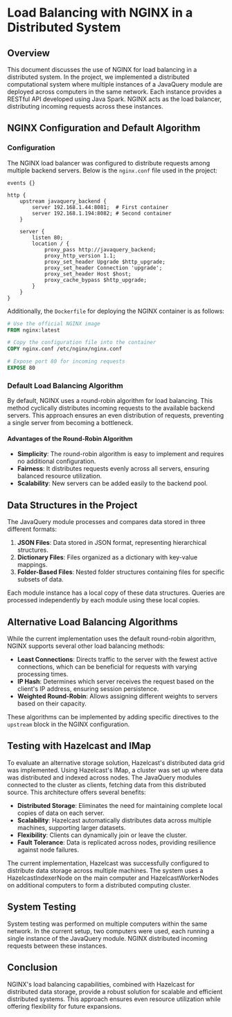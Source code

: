 # Load Balancing with NGINX in a Distributed System

## Overview

This document discusses the use of NGINX for load balancing in a distributed system. In the project, we implemented a distributed computational system where multiple instances of a JavaQuery module are deployed across computers in the same network. Each instance provides a RESTful API developed using Java Spark. NGINX acts as the load balancer, distributing incoming requests across these instances.

## NGINX Configuration and Default Algorithm

### Configuration

The NGINX load balancer was configured to distribute requests among multiple backend servers. Below is the `nginx.conf` file used in the project:

```nginx
events {}

http {
    upstream javaquery_backend {
        server 192.168.1.44:8081;  # First container
        server 192.168.1.194:8082; # Second container
    }

    server {
        listen 80;
        location / {
            proxy_pass http://javaquery_backend;
            proxy_http_version 1.1;
            proxy_set_header Upgrade $http_upgrade;
            proxy_set_header Connection 'upgrade';
            proxy_set_header Host $host;
            proxy_cache_bypass $http_upgrade;
        }
    }
}
```

Additionally, the `Dockerfile` for deploying the NGINX container is as follows:

```dockerfile
# Use the official NGINX image
FROM nginx:latest

# Copy the configuration file into the container
COPY nginx.conf /etc/nginx/nginx.conf

# Expose port 80 for incoming requests
EXPOSE 80
```

### Default Load Balancing Algorithm

By default, NGINX uses a round-robin algorithm for load balancing. This method cyclically distributes incoming requests to the available backend servers. This approach ensures an even distribution of requests, preventing a single server from becoming a bottleneck.

#### Advantages of the Round-Robin Algorithm

- **Simplicity**: The round-robin algorithm is easy to implement and requires no additional configuration.
- **Fairness**: It distributes requests evenly across all servers, ensuring balanced resource utilization.
- **Scalability**: New servers can be added easily to the backend pool.

## Data Structures in the Project

The JavaQuery module processes and compares data stored in three different formats:

1. **JSON Files**: Data stored in JSON format, representing hierarchical structures.
2. **Dictionary Files**: Files organized as a dictionary with key-value mappings.
3. **Folder-Based Files**: Nested folder structures containing files for specific subsets of data.

Each module instance has a local copy of these data structures. Queries are processed independently by each module using these local copies.

## Alternative Load Balancing Algorithms

While the current implementation uses the default round-robin algorithm, NGINX supports several other load balancing methods:

- **Least Connections**: Directs traffic to the server with the fewest active connections, which can be beneficial for requests with varying processing times.
- **IP Hash**: Determines which server receives the request based on the client's IP address, ensuring session persistence.
- **Weighted Round-Robin**: Allows assigning different weights to servers based on their capacity.

These algorithms can be implemented by adding specific directives to the `upstream` block in the NGINX configuration.

## Testing with Hazelcast and IMap

To evaluate an alternative storage solution, Hazelcast's distributed data grid was implemented. Using Hazelcast's IMap, a cluster was set up where data was distributed and indexed across nodes. The JavaQuery modules connected to the cluster as clients, fetching data from this distributed source. This architecture offers several benefits:

- **Distributed Storage**: Eliminates the need for maintaining complete local copies of data on each server.
- **Scalability**: Hazelcast automatically distributes data across multiple machines, supporting larger datasets.
- **Flexibility**: Clients can dynamically join or leave the cluster.
- **Fault Tolerance**: Data is replicated across nodes, providing resilience against node failures.

The current implementation, Hazelcast was successfully configured to distribute data storage across multiple machines. The system uses a HazelcastIndexerNode on the main computer and HazelcastWorkerNodes on additional computers to form a distributed computing cluster.

## System Testing

System testing was performed on multiple computers within the same network. In the current setup, two computers were used, each running a single instance of the JavaQuery module. NGINX distributed incoming requests between these instances.

## Conclusion

NGINX's load balancing capabilities, combined with Hazelcast for distributed data storage, provide a robust solution for scalable and efficient distributed systems. This approach ensures even resource utilization while offering flexibility for future expansions.
